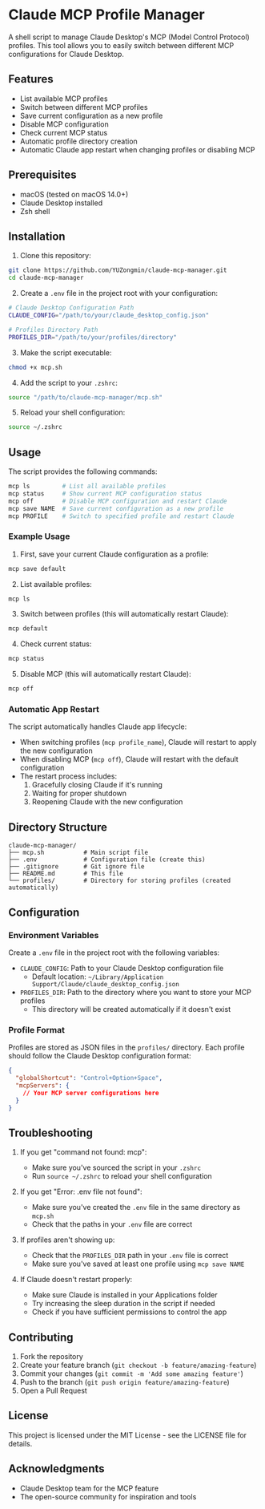 # Claude MCP Profile Manager

A shell script to manage Claude Desktop's MCP (Model Control Protocol) profiles. This tool allows you to easily switch between different MCP configurations for Claude Desktop.

## Features

- List available MCP profiles
- Switch between different MCP profiles
- Save current configuration as a new profile
- Disable MCP configuration
- Check current MCP status
- Automatic profile directory creation
- Automatic Claude app restart when changing profiles or disabling MCP

## Prerequisites

- macOS (tested on macOS 14.0+)
- Claude Desktop installed
- Zsh shell

## Installation

1. Clone this repository:

```bash
git clone https://github.com/YUZongmin/claude-mcp-manager.git
cd claude-mcp-manager
```

2. Create a `.env` file in the project root with your configuration:

```bash
# Claude Desktop Configuration Path
CLAUDE_CONFIG="/path/to/your/claude_desktop_config.json"

# Profiles Directory Path
PROFILES_DIR="/path/to/your/profiles/directory"
```

3. Make the script executable:

```bash
chmod +x mcp.sh
```

4. Add the script to your `.zshrc`:

```bash
source "/path/to/claude-mcp-manager/mcp.sh"
```

5. Reload your shell configuration:

```bash
source ~/.zshrc
```

## Usage

The script provides the following commands:

```bash
mcp ls         # List all available profiles
mcp status     # Show current MCP configuration status
mcp off        # Disable MCP configuration and restart Claude
mcp save NAME  # Save current configuration as a new profile
mcp PROFILE    # Switch to specified profile and restart Claude
```

### Example Usage

1. First, save your current Claude configuration as a profile:

```bash
mcp save default
```

2. List available profiles:

```bash
mcp ls
```

3. Switch between profiles (this will automatically restart Claude):

```bash
mcp default
```

4. Check current status:

```bash
mcp status
```

5. Disable MCP (this will automatically restart Claude):

```bash
mcp off
```

### Automatic App Restart

The script automatically handles Claude app lifecycle:

- When switching profiles (`mcp profile_name`), Claude will restart to apply the new configuration
- When disabling MCP (`mcp off`), Claude will restart with the default configuration
- The restart process includes:
  1. Gracefully closing Claude if it's running
  2. Waiting for proper shutdown
  3. Reopening Claude with the new configuration

## Directory Structure

```
claude-mcp-manager/
├── mcp.sh           # Main script file
├── .env             # Configuration file (create this)
├── .gitignore       # Git ignore file
├── README.md        # This file
└── profiles/        # Directory for storing profiles (created automatically)
```

## Configuration

### Environment Variables

Create a `.env` file in the project root with the following variables:

- `CLAUDE_CONFIG`: Path to your Claude Desktop configuration file
  - Default location: `~/Library/Application Support/Claude/claude_desktop_config.json`
- `PROFILES_DIR`: Path to the directory where you want to store your MCP profiles
  - This directory will be created automatically if it doesn't exist

### Profile Format

Profiles are stored as JSON files in the `profiles/` directory. Each profile should follow the Claude Desktop configuration format:

```json
{
  "globalShortcut": "Control+Option+Space",
  "mcpServers": {
    // Your MCP server configurations here
  }
}
```

## Troubleshooting

1. If you get "command not found: mcp":

   - Make sure you've sourced the script in your `.zshrc`
   - Run `source ~/.zshrc` to reload your shell configuration

2. If you get "Error: .env file not found":

   - Make sure you've created the `.env` file in the same directory as `mcp.sh`
   - Check that the paths in your `.env` file are correct

3. If profiles aren't showing up:

   - Check that the `PROFILES_DIR` path in your `.env` file is correct
   - Make sure you've saved at least one profile using `mcp save NAME`

4. If Claude doesn't restart properly:
   - Make sure Claude is installed in your Applications folder
   - Try increasing the sleep duration in the script if needed
   - Check if you have sufficient permissions to control the app

## Contributing

1. Fork the repository
2. Create your feature branch (`git checkout -b feature/amazing-feature`)
3. Commit your changes (`git commit -m 'Add some amazing feature'`)
4. Push to the branch (`git push origin feature/amazing-feature`)
5. Open a Pull Request

## License

This project is licensed under the MIT License - see the LICENSE file for details.

## Acknowledgments

- Claude Desktop team for the MCP feature
- The open-source community for inspiration and tools
